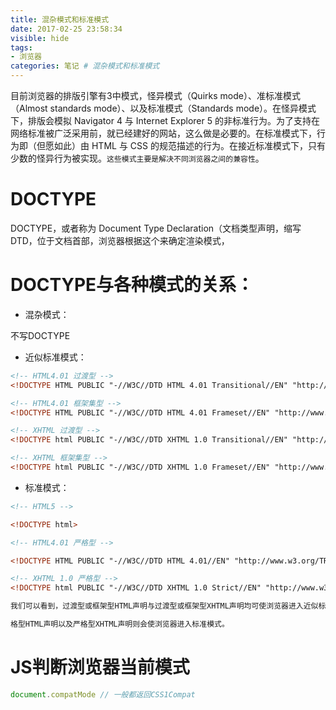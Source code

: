 ```yaml
---
title: 混杂模式和标准模式
date: 2017-02-25 23:58:34
visible: hide
tags:
- 浏览器
categories: 笔记 # 混杂模式和标准模式
---
```


目前浏览器的排版引擎有3中模式，怪异模式（Quirks mode）、准标准模式（Almost standards mode）、以及标准模式（Standards mode）。在怪异模式下，排版会模拟 Navigator 4 与 Internet Explorer 5 的非标准行为。为了支持在网络标准被广泛采用前，就已经建好的网站，这么做是必要的。在标准模式下，行为即（但愿如此）由 HTML 与 CSS 的规范描述的行为。在接近标准模式下，只有少数的怪异行为被实现。`这些模式主要是解决不同浏览器之间的兼容性`。
<!--more-->
# DOCTYPE
DOCTYPE，或者称为 Document Type Declaration（文档类型声明，缩写 DTD，位于文档首部，浏览器根据这个来确定渲染模式，

# DOCTYPE与各种模式的关系：
- 混杂模式：

不写DOCTYPE

- 近似标准模式：

```html
<!-- HTML4.01 过渡型 -->
<!DOCTYPE HTML PUBLIC "-//W3C//DTD HTML 4.01 Transitional//EN" "http://www.w3.org/TR/html4/loose.dtd">

<!-- HTML4.01 框架集型 -->
<!DOCTYPE HTML PUBLIC "-//W3C//DTD HTML 4.01 Frameset//EN" "http://www.w3.org/TR/html4/frameset.dtd">

<!-- XHTML 过渡型 -->
<!DOCTYPE html PUBLIC "-//W3C//DTD XHTML 1.0 Transitional//EN" "http://www.w3.org/TR/xhtml1/DTD/xhtml1-transitional.dtd">

<!-- XHTML 框架集型 -->
<!DOCTYPE html PUBLIC "-//W3C//DTD XHTML 1.0 Frameset//EN" "http://www.w3.org/TR/xhtml1/DTD/xhtml1-frameset.dtd">
```

- 标准模式：

```html
<!-- HTML5 -->

<!DOCTYPE html>

<!-- HTML4.01 严格型 -->

<!DOCTYPE HTML PUBLIC "-//W3C//DTD HTML 4.01//EN" "http://www.w3.org/TR/html4/strict.dtd">

<!-- XHTML 1.0 严格型 -->
<!DOCTYPE html PUBLIC "-//W3C//DTD XHTML 1.0 Strict//EN" "http://www.w3.org/TR/xhtml1/DTD/xhtml1-strict.dtd">

我们可以看到，过渡型或框架型HTML声明与过渡型或框架型XHTML声明均可使浏览器进入近似标准模式，同时，html5的DOCTYPE声明和严

格型HTML声明以及严格型XHTML声明则会使浏览器进入标准模式。
```
# JS判断浏览器当前模式

```javascript
document.compatMode // 一般都返回CSS1Compat
```
